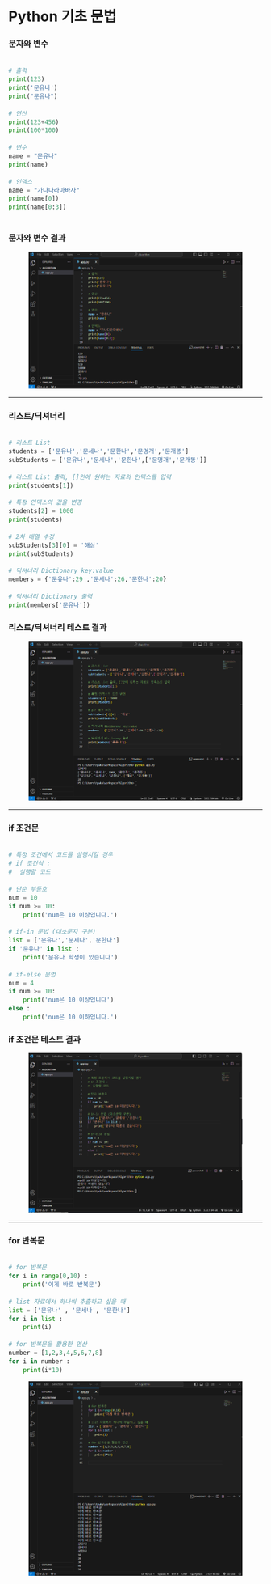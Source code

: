 # Python 기초 문법

### 문자와 변수

```python

# 출력
print(123)
print('문유나')
print("문유나")

# 연산
print(123+456)
print(100*100)

# 변수
name = "문유나"
print(name)

# 인덱스
name = "가나다라마바사"
print(name[0])
print(name[0:3])
 
```

### 문자와 변수 결과

<figure><img src="../.gitbook/assets/파이썬 테스트.png" alt=""><figcaption></figcaption></figure>

***

### 리스트/딕셔너리

```python

# 리스트 List
students = ['문유나','문세나','문한나','문멍개','문개똥']
subStudents = ['문유나','문세나','문한나',['문멍개','문개똥']]

# 리스트 List 출력, []안에 원하는 자료의 인덱스를 입력
print(students[1])

# 특정 인덱스의 값을 변경
students[2] = 1000
print(students)

# 2차 배열 수정 
subStudents[3][0] = '해삼'
print(subStudents)

# 딕셔너리 Dictionary key:value
members = {'문유나':29 ,'문세나':26,'문한나':20}

# 딕셔너리 Dictionary 출력
print(members['문유나'])

```

### 리스트/딕셔너리 테스트 결과&#x20;

<figure><img src="../.gitbook/assets/파이썬테스트.png" alt=""><figcaption></figcaption></figure>

***

### if 조건문

```python

# 특정 조건에서 코드를 실행시킬 경우
# if 조건식 :
#  실행할 코드

# 단순 부등호
num = 10
if num >= 10:
    print('num은 10 이상입니다.')

# if-in 문법 (대소문자 구분)
list = ['문유나','문세나','문한나']
if '문유나' in list :
    print('문유나 학생이 있습니다')
    
# if-else 문법
num = 4
if num >= 10:
    print('num은 10 이상입니다')
else :
    print('num은 10 이하입니다.')

```

### if 조건문 테스트 결과

<figure><img src="../.gitbook/assets/파이썬 ㄷ.png" alt=""><figcaption></figcaption></figure>

***

### for 반복문&#x20;

```python

# for 반복문
for i in range(0,10) : 
    print('이게 바로 반복문')

# list 자료에서 하나씩 추출하고 싶을 때
list = ['문유나' , '문세나', '문한나']
for i in list :
    print(i)
    
# for 반복문을 활용한 연산
number = [1,2,3,4,5,6,7,8]
for i in number : 
    print(i*10)


```

<figure><img src="../.gitbook/assets/반복문3.png" alt=""><figcaption></figcaption></figure>
